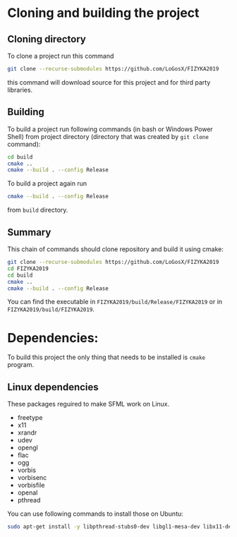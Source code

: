 # Cloning and building the project

## Cloning directory
To clone a project run this command
```bash
git clone --recurse-submodules https://github.com/LoGosX/FIZYKA2019
```
this command will download source for this project and for third party libraries.

## Building 
To build a project run following commands (in bash or Windows Power Shell) from project directory (directory that was created by ```git clone``` command):
```bash
cd build
cmake ..
cmake --build . --config Release
```

To build a project again run 
```bash
cmake --build . --config Release
``` 
from ```build``` directory.

## Summary
This chain of commands should clone repository and build it using cmake:
```bash
git clone --recurse-submodules https://github.com/LoGosX/FIZYKA2019
cd FIZYKA2019
cd build
cmake ..
cmake --build . --config Release
```

You can find the executable in ```FIZYKA2019/build/Release/FIZYKA2019``` or in ```FIZYKA2019/build/FIZYKA2019```.

# Dependencies:
To build this project the only thing that needs to be installed is ```cmake``` program.
## Linux dependencies
These packages reguired to make SFML work on Linux.
+ freetype
+ x11
+ xrandr
+ udev
+ opengl
+ flac
+ ogg
+ vorbis
+ vorbisenc
+ vorbisfile
+ openal
+ pthread

You can use following commands to install those on Ubuntu:
```bash
sudo apt-get install -y libpthread-stubs0-dev libgl1-mesa-dev libx11-dev libxrandr-dev libfreetype6-dev libglew1.5-dev libjpeg8-dev libsndfile1-dev libopenal-dev libudev-dev libxcb-image0-dev libjpeg-dev libflac-dev
```

